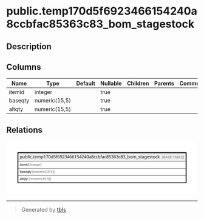 # public.temp170d5f6923466154240a8ccbfac85363c83_bom_stagestock

## Description

## Columns

| Name | Type | Default | Nullable | Children | Parents | Comment |
| ---- | ---- | ------- | -------- | -------- | ------- | ------- |
| itemid | integer |  | true |  |  |  |
| baseqty | numeric(15,5) |  | true |  |  |  |
| altqty | numeric(15,5) |  | true |  |  |  |

## Relations

![er](public.temp170d5f6923466154240a8ccbfac85363c83_bom_stagestock.svg)

---

> Generated by [tbls](https://github.com/k1LoW/tbls)
